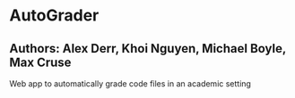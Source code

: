 # AutoGrader
## Authors: Alex Derr, Khoi Nguyen, Michael Boyle, Max Cruse

Web app to automatically grade code files in an academic setting